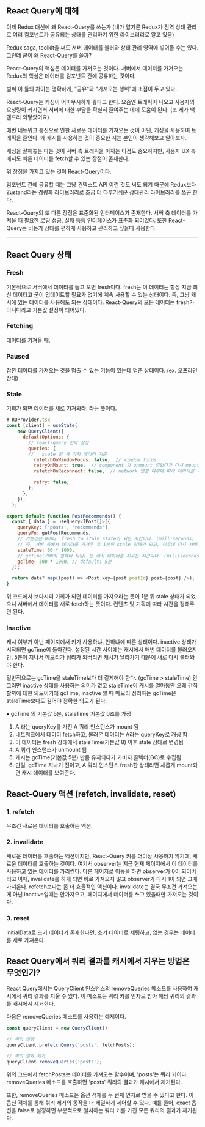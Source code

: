 ## React Query에 대해

이제 Redux 대신에 왜 React-Query를 쓰는가
(내가 알기론 Redux가 전역 상태 관리로 여러 컴포넌트가 공유되는 상태를 관리하기 위한 라이브러리로 알고 있움)

Redux saga, toolkit을 써도 서버 데이터를 불러와 상태 관리 영역에 넣어둘 수는 있다.
그런데 굳이 왜 React-Query를 쓸까?

React-Query의 핵심은 데이터를 가져오는 것이다.
서버에서 데이터를 가져오는 Redux의 핵심은 데이터를 컴포넌트 간에 공유하는 것이다.

벌써 이 둘의 차이는 명확하게, "공유"와 "가져오는 행위"에 초점이 두고 있다.

React-Query는 캐싱이 어마무시하게 좋다고 한다.
요즘엔 트래픽이 나오고 사용자의 요청량이 커지면서 서버에 대한 부담을 확실히 줄여주는 데에 도움이 된다. (또 제가 백엔드라 와닿았어요)

매번 네트워크 통신으로 인한 새로운 데이터를 가져오는 것이 아닌, 캐싱을 사용하여 트래픽을 줄인다. 왜 캐시를 사용하는 것이 중요한 지는 본인이 생각해보고 알아보자.

캐싱을 잘해놓는 다는 것이 서버 측 트래픽을 아끼는 이점도 중요하지만, 사용자 UX 측에서도 빠른 데이터를 fetch할 수 있는 장점이 존재한다.

위 장점을 가지고 있는 것이 React-Query이다.

컴포넌트 간에 공유할 때는 그냥 컨텍스트 API 이런 것도 써도 되기 때문에 Redux보다 Zustand라는 경량화 라이브러리로 조금 더 다루기쉬운 상태관리 라이브러리를 쓰곤 한다.

React-Query의 또 다른 장점은 표준화된 인터페이스가 존재한다.
서버 측 데이터를 가져올 때 필요한 로딩 성공, 실패 등등 인터페이스가 표준화 되어있다.
또한 React-Query는 비동기 상태를 편하게 사용하고 관리하고 싶을때 사용한다

---

## React Query 상태

### Fresh

기본적으로 서버에서 데이터를 들고 오면 fresh이다.
fresh는 이 데이터는 항상 지금 최신 데이터고 굳이 업데이트할 필요가 없기에 계속 사용할 수 있는 상태이다. 즉, 그냥 캐시에 있는 데이터를 사용해도 되는 상태이다.
React-Query의 모든 데이터는 fresh가 아니다라고 기본값 설정이 되어있다.

### Fetching
데이터를 가져올 때,

### Paused
잠깐 데이터를 가져오는 것을 멈출 수 있는 기능이 있는데 멈춘 상태이다.
(ex. 오프라인 상태)

### Stale

기회가 되면 데이터를 새로 가져와라. 라는 뜻이다.

```javascript
# RQProvider.tsx
const [client] = useState(
    new QueryClient({
      defaultOptions: {
        // react-query 전역 설정
        queries: {
        //   stale 된 세 가지 데이터 기준
          refetchOnWindowFocus: false,  // window focus
          retryOnMount: true,  // component 가 unmount 되었다가 다시 mount
          refetchOnReconnect: false,  // network 연결 여부에 따라 데이터를 가져오는 것

          retry: false,
        },
      },
    }),
  );
```

```javascript
export default function PostRecommends() {
  const { data } = useQuery<IPost[]>({
    queryKey: ['posts', 'recommends'],
    queryFn: getPostRecommends,
    // 기본값은 0이다. fresh to stale state가 되는 시간이다. (milliseconds)
    // 즉, 서버 측에서 데이터를 가져온 후 1분뒤 stale 상태가 되고, 이후에 다시 서버에서 데이터를 가져온다.
    staleTime: 60 * 1000,
    // gcTime(가비지 컬렉터 타임) 은 캐시 데이터를 지우는 시간이다. (milliseconds)
    gcTime: 300 * 1000, // default: 5분
  });

  return data?.map((post) => <Post key={post.postId} post={post} />);
}
```

위 코드에서 보다시피 기회가 되면 데이터를 가져오라는 뜻이 1분 뒤 stale 상태가 되었으니 서버에서 데이터를 새로 fetch하는 뜻이다.
컨텐츠 및 기획에 따라 시간을 정해주면 된다.

### Inactive

캐시 여부가 아닌 페이지에서 키가 사용하냐, 안하냐에 따른 상태이다.
inactive 상태가 시작되면 gcTime이 돌아간다.
설정된 시간 사이에는 캐시에서 매번 데이터를 불러오지만, 5분이 지나서 메모리가 정리가 되버리면 캐시가 날라가기 때문에 새로 다시 불러와야 한다.

일반적으로는 gcTime을 staleTime보다 더 길게해야 한다. 
(gcTime > staleTime)
안그러면 inactive 상태를 사용하는 의미가 없고 staleTime이 캐시를 얼마동안 오래 간직할까에 대한 의도이기에 gcTime, inactive 일 때 메모리 정리하는 gcTime은 staleTime보다도 길어야 정확한 의도가 된다.

• gcTime 의 기본값 5분, staleTime 기본값 0초를 가정
1. A 라는 queryKey를 가진 A 쿼리 인스턴스가 mount 됨
2. 네트워크에서 데이터 fetch하고, 불러온 데이터는 A라는 queryKey로 캐싱 함
3. 이 데이터는 fresh 상태에서 staleTime(기본값 8) 이후 stale 상태로 변경됨
4. A 쿼리 인스턴스가 unmount 됨
5. 캐시는 gcTime(기본값 5분) 만큼 유지되다가 가비지 콜렉터(GC)로 수집됨
6. 만일, gcTime 지나기 전이고, A 쿼리 인스턴스 fresh한 상태라면 새롭게 mount되면 캐시 데이터를 보여준다.


## React-Query 액션 (refetch, invalidate, reset)

### 1. refetch
무조건 새로운 데이터를 호출하는 액션.

### 2. invalidate
새로운 데이터를 호출하는 액션이지만, React-Query 키를 더이상 사용하지 않기에, 새로운 데이터를 호출하는 것이다.
여기서 observer는 지금 현재 페이지에서 이 데이터를 사용하고 있는 데이터를 가리킨다.
다른 페이지로 이동을 하면 observer가 0이 되어버리고 이때, invalidate를 하게 되면 바로 가져오지 않고 observer가 다시 1이 되면 그때 가져온다.
refetch보다는 좀 더 효율적인 액션이다. invalidate는 결국 무조건 가져오는게 아닌 inactive일때는 안가져오고, 페이지에서 데이터를 쓰고 있을때만 가져오는 것이다.

### 3. reset
initialData로 초기 데이터가 존재한다면, 초기 데이터로 세팅하고, 없는 경우는 데이터를 새로 가져온다.

## React Query에서 쿼리 결과를 캐시에서 지우는 방법은 무엇인가?

React Query에서는 QueryClient 인스턴스의 removeQueries 메소드를 사용하여 캐시에서 쿼리 결과를 지울 수 있다. 이 메소드는 쿼리 키를 인자로 받아 해당 쿼리의 결과를 캐시에서 제거한다.

다음은 removeQueries 메소드를 사용하는 예제이다.

```javascript
const queryClient = new QueryClient();

// 쿼리 실행
queryClient.prefetchQuery('posts', fetchPosts);

// 쿼리 결과 제거
queryClient.removeQueries('posts');
```

위의 코드에서 fetchPosts는 데이터를 가져오는 함수이며, 'posts'는 쿼리 키이다. removeQueries 메소드를 호출하면 'posts' 쿼리의 결과가 캐시에서 제거된다.

또한, removeQueries 메소드는 옵션 객체를 두 번째 인자로 받을 수 있다고 한다. 이 옵션 객체를 통해 쿼리 제거의 동작을 더 세밀하게 제어할 수 있다. 예를 들어, exact 옵션을 false로 설정하면 부분적으로 일치하는 쿼리 키를 가진 모든 쿼리의 결과가 제거된다.